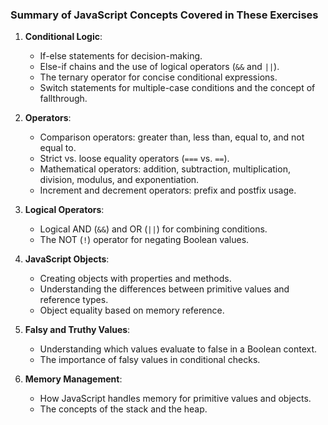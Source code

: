 ### Summary of JavaScript Concepts Covered in These Exercises

1. **Conditional Logic**:
    
    - If-else statements for decision-making.
    - Else-if chains and the use of logical operators (`&&` and `||`).
    - The ternary operator for concise conditional expressions.
    - Switch statements for multiple-case conditions and the concept of fallthrough.
2. **Operators**:
    
    - Comparison operators: greater than, less than, equal to, and not equal to.
    - Strict vs. loose equality operators (`===` vs. `==`).
    - Mathematical operators: addition, subtraction, multiplication, division, modulus, and exponentiation.
    - Increment and decrement operators: prefix and postfix usage.
3. **Logical Operators**:
    
    - Logical AND (`&&`) and OR (`||`) for combining conditions.
    - The NOT (`!`) operator for negating Boolean values.
4. **JavaScript Objects**:
    
    - Creating objects with properties and methods.
    - Understanding the differences between primitive values and reference types.
    - Object equality based on memory reference.
5. **Falsy and Truthy Values**:
    
    - Understanding which values evaluate to false in a Boolean context.
    - The importance of falsy values in conditional checks.
6. **Memory Management**:
    
    - How JavaScript handles memory for primitive values and objects.
    - The concepts of the stack and the heap.
